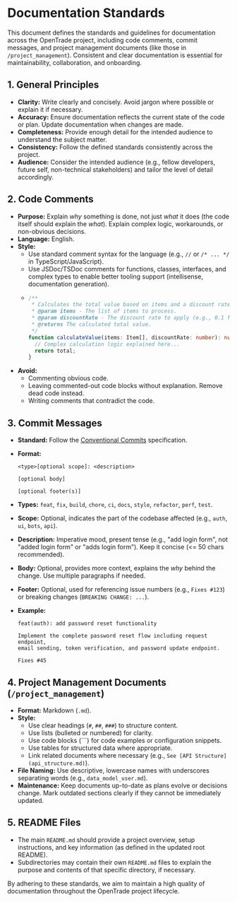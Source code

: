 # Documentation Standards

This document defines the standards and guidelines for documentation across the OpenTrade project, including code comments, commit messages, and project management documents (like those in `/project_management`). Consistent and clear documentation is essential for maintainability, collaboration, and onboarding.

## 1. General Principles

- **Clarity:** Write clearly and concisely. Avoid jargon where possible or explain it if necessary.
- **Accuracy:** Ensure documentation reflects the current state of the code or plan. Update documentation when changes are made.
- **Completeness:** Provide enough detail for the intended audience to understand the subject matter.
- **Consistency:** Follow the defined standards consistently across the project.
- **Audience:** Consider the intended audience (e.g., fellow developers, future self, non-technical stakeholders) and tailor the level of detail accordingly.

## 2. Code Comments

- **Purpose:** Explain _why_ something is done, not just _what_ it does (the code itself should explain the _what_). Explain complex logic, workarounds, or non-obvious decisions.
- **Language:** English.
- **Style:**
  - Use standard comment syntax for the language (e.g., `//` or `/* ... */` in TypeScript/JavaScript).
  - Use JSDoc/TSDoc comments for functions, classes, interfaces, and complex types to enable better tooling support (intellisense, documentation generation).
  - ```typescript
    /**
     * Calculates the total value based on items and a discount rate.
     * @param items - The list of items to process.
     * @param discountRate - The discount rate to apply (e.g., 0.1 for 10%).
     * @returns The calculated total value.
     */
    function calculateValue(items: Item[], discountRate: number): number {
      // Complex calculation logic explained here...
      return total;
    }
    ```
- **Avoid:**
  - Commenting obvious code.
  - Leaving commented-out code blocks without explanation. Remove dead code instead.
  - Writing comments that contradict the code.

## 3. Commit Messages

- **Standard:** Follow the [Conventional Commits](https://www.conventionalcommits.org/en/v1.0.0/) specification.
- **Format:**

  ```
  <type>[optional scope]: <description>

  [optional body]

  [optional footer(s)]
  ```

- **Types:** `feat`, `fix`, `build`, `chore`, `ci`, `docs`, `style`, `refactor`, `perf`, `test`.
- **Scope:** Optional, indicates the part of the codebase affected (e.g., `auth`, `ui`, `bots`, `api`).
- **Description:** Imperative mood, present tense (e.g., "add login form", not "added login form" or "adds login form"). Keep it concise (<= 50 chars recommended).
- **Body:** Optional, provides more context, explains the _why_ behind the change. Use multiple paragraphs if needed.
- **Footer:** Optional, used for referencing issue numbers (e.g., `Fixes #123`) or breaking changes (`BREAKING CHANGE: ...`).
- **Example:**

  ```
  feat(auth): add password reset functionality

  Implement the complete password reset flow including request endpoint,
  email sending, token verification, and password update endpoint.

  Fixes #45
  ```

## 4. Project Management Documents (`/project_management`)

- **Format:** Markdown (`.md`).
- **Style:**
  - Use clear headings (`#`, `##`, `###`) to structure content.
  - Use lists (bulleted or numbered) for clarity.
  - Use code blocks (```) for code examples or configuration snippets.
  - Use tables for structured data where appropriate.
  - Link related documents where necessary (e.g., `See [API Structure](api_structure.md)`).
- **File Naming:** Use descriptive, lowercase names with underscores separating words (e.g., `data_model_user.md`).
- **Maintenance:** Keep documents up-to-date as plans evolve or decisions change. Mark outdated sections clearly if they cannot be immediately updated.

## 5. README Files

- The main `README.md` should provide a project overview, setup instructions, and key information (as defined in the updated root README).
- Subdirectories may contain their own `README.md` files to explain the purpose and contents of that specific directory, if necessary.

By adhering to these standards, we aim to maintain a high quality of documentation throughout the OpenTrade project lifecycle.
